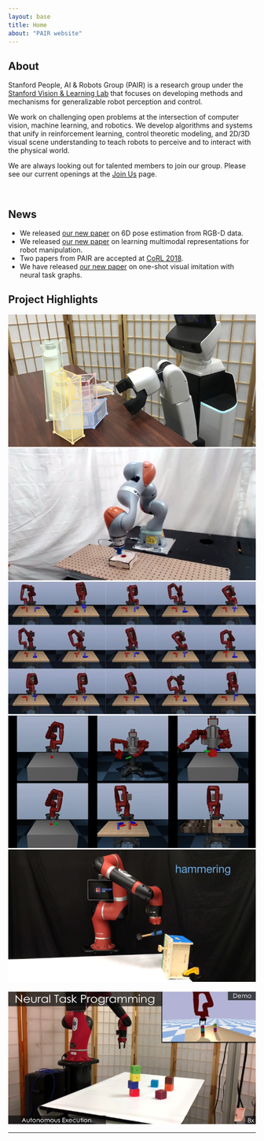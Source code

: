 ```yaml
---
layout: base
title: Home
about: "PAIR website"
---
```


<!-- Page Content -->
<div class="container-fluid">
  <div class="container">
    <div class="row mar-top-20">
      <div class="col-md-6 img-portfolio">
        <h2 class="page-header-dark">About</h2>
        <p>
            Stanford People, AI & Robots Group (PAIR) is a research group under the <a href="http://svl.stanford.edu">Stanford Vision & Learning Lab</a> that focuses on developing methods and mechanisms for generalizable robot perception and control.
        </p>
        <p>
            We work on challenging open problems at the intersection of computer vision, machine learning, and robotics. We develop algorithms and systems that unify in reinforcement learning, control theoretic modeling, and 2D/3D visual scene understanding to teach robots to perceive and to interact with the physical world.
        </p>
        <p>
            We are always looking out for talented members to join our group. Please see our current openings at the <a href="{{ site.url }}/join">Join Us</a> page.
        </p>
      </div>
      <div class="col-md-6">
          <a href="{{ site.url }}/img/jumbotron/group_original.jpg">
            <img class="img-responsive" src="{{ site.url }}/img/jumbotron/group.jpg" alt="">
          </a>
      </div>
    </div>
  </div>
</div>

<div class="container">
  <!-- Portfolio Section -->
  <div class="row">
      <div class="col-lg-12">
          <h2 class="page-header">News</h2>
          <ul class="news-list">
            <li>We released <a href="https://sites.google.com/view/densefusion">our new paper</a> on 6D pose estimation from RGB-D data.</li>
            <li>We released <a href="https://sites.google.com/view/visionandtouch">our new paper</a> on learning multimodal representations for robot manipulation.</li>
            <li>Two papers from PAIR are accepted at <a href="http://www.robot-learning.org/">CoRL 2018</a>.</li>
            <li>We have released <a href="publications">our new paper</a> on one-shot visual imitation with neural task graphs.</li>
          </ul>
      </div>
  </div>
</div>

<div class="container">
  <!-- Portfolio Section -->
  <div class="row">
      <div class="col-lg-12">
          <h2 class="page-header">Project Highlights</h2>
      </div>
      <div class="col-md-4 mar-bot-25">
          <a href="https://sites.google.com/view/densefusion">
            <img class="img-responsive img-hover" src="./img/project_thumbs/750x400/6dof_pose.png" alt="">
          </a>
      </div>
      <div class="col-md-4 mar-bot-25">
          <a href="https://sites.google.com/view/visionandtouch">
            <img class="img-responsive img-hover" src="./img/project_thumbs/750x400/multimodal.png" alt="">
          </a>
      </div>
      <div class="col-md-4 mar-bot-25">
          <a href="http://roboturk.stanford.edu">
            <img class="img-responsive img-hover" src="./img/project_thumbs/750x400/roboturk.png" alt="">
          </a>
      </div>
      <div class="col-md-4 mar-bot-25">
          <a href="http://surreal.stanford.edu">
            <img class="img-responsive img-hover" src="./img/project_thumbs/750x400/surreal.png" alt="">
          </a>
      </div>
      <div class="col-md-4 mar-bot-25">
          <a href="https://sites.google.com/view/task-oriented-grasp">
              <img class="img-responsive img-hover" src="./img/project_thumbs/750x400/task_oriented_grasping.png" alt="">
          </a>
      </div>
      <br>
      <div class="col-md-4 mar-bot-25">
          <a href="https://stanfordvl.github.io/ntp/">
            <img class="img-responsive img-hover" src="./img/project_thumbs/750x400/neural_task_programming.png" alt="">
          </a>
      </div>
  </div>


  <!-- /.row -->


  <hr>

  <!-- Call to Action Section -->
  <!-- <div class="well">
      <div class="row">
          <div class="col-md-8">
              <p>We are actively pursuing several clinical and artificial intelligence projects across the entire healthcare system.
                  We focus both on clinical outcomes, health improvements, and academic insights.</p>
          </div>
          <div class="col-md-4">
              <a class="btn btn-lg btn-default btn-block" href="projects/index.php">See our projects &nbsp;<i class="fa fa-caret-right" aria-hidden="true"></i></a>
          </div>
      </div>
  </div> -->

</div>
<!-- /.container -->
